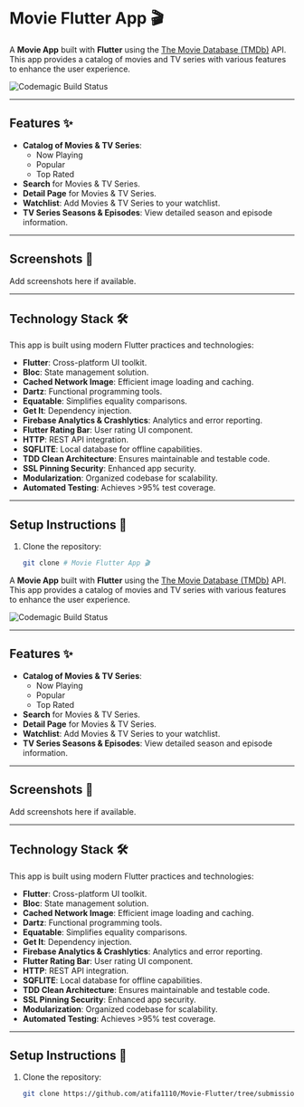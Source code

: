 # Movie Flutter App 🎬

A **Movie App** built with **Flutter** using the [The Movie Database (TMDb)](https://www.themoviedb.org/) API. This app provides a catalog of movies and TV series with various features to enhance the user experience.

![Codemagic Build Status](https://api.codemagic.io/apps/67456ccfed8fdcda56f83696/67456ccfed8fdcda56f83695/status_badge.svg)

---

## Features ✨
- **Catalog of Movies & TV Series**:
    - Now Playing
    - Popular
    - Top Rated
- **Search** for Movies & TV Series.
- **Detail Page** for Movies & TV Series.
- **Watchlist**: Add Movies & TV Series to your watchlist.
- **TV Series Seasons & Episodes**: View detailed season and episode information.

---

## Screenshots 📱
Add screenshots here if available.

---

## Technology Stack 🛠️
This app is built using modern Flutter practices and technologies:
- **Flutter**: Cross-platform UI toolkit.
- **Bloc**: State management solution.
- **Cached Network Image**: Efficient image loading and caching.
- **Dartz**: Functional programming tools.
- **Equatable**: Simplifies equality comparisons.
- **Get It**: Dependency injection.
- **Firebase Analytics & Crashlytics**: Analytics and error reporting.
- **Flutter Rating Bar**: User rating UI component.
- **HTTP**: REST API integration.
- **SQFLITE**: Local database for offline capabilities.
- **TDD Clean Architecture**: Ensures maintainable and testable code.
- **SSL Pinning Security**: Enhanced app security.
- **Modularization**: Organized codebase for scalability.
- **Automated Testing**: Achieves >95% test coverage.

---

## Setup Instructions 🚀
1. Clone the repository:
   ```bash
   git clone # Movie Flutter App 🎬

A **Movie App** built with **Flutter** using the [The Movie Database (TMDb)](https://www.themoviedb.org/) API. This app provides a catalog of movies and TV series with various features to enhance the user experience.

![Codemagic Build Status](https://api.codemagic.io/apps/67456ccfed8fdcda56f83696/67456ccfed8fdcda56f83695/status_badge.svg)

---

## Features ✨
- **Catalog of Movies & TV Series**:
    - Now Playing
    - Popular
    - Top Rated
- **Search** for Movies & TV Series.
- **Detail Page** for Movies & TV Series.
- **Watchlist**: Add Movies & TV Series to your watchlist.
- **TV Series Seasons & Episodes**: View detailed season and episode information.

---

## Screenshots 📱
Add screenshots here if available.

---

## Technology Stack 🛠️
This app is built using modern Flutter practices and technologies:
- **Flutter**: Cross-platform UI toolkit.
- **Bloc**: State management solution.
- **Cached Network Image**: Efficient image loading and caching.
- **Dartz**: Functional programming tools.
- **Equatable**: Simplifies equality comparisons.
- **Get It**: Dependency injection.
- **Firebase Analytics & Crashlytics**: Analytics and error reporting.
- **Flutter Rating Bar**: User rating UI component.
- **HTTP**: REST API integration.
- **SQFLITE**: Local database for offline capabilities.
- **TDD Clean Architecture**: Ensures maintainable and testable code.
- **SSL Pinning Security**: Enhanced app security.
- **Modularization**: Organized codebase for scalability.
- **Automated Testing**: Achieves >95% test coverage.

---

## Setup Instructions 🚀
1. Clone the repository:
   ```bash
   git clone https://github.com/atifa1110/Movie-Flutter/tree/submission_2


